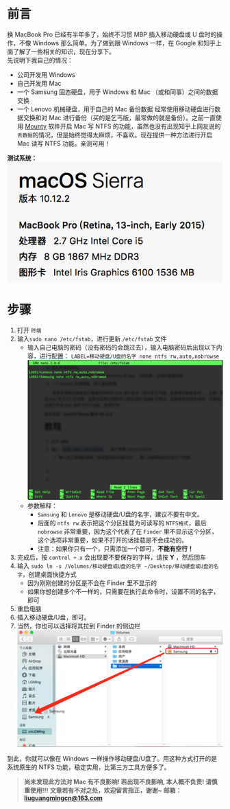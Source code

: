 # 前言
换 MacBook Pro 已经有半年多了，始终不习惯 MBP 插入移动硬盘或 U 盘时的操作，不像 Windows 那么简单。为了做到跟 Windows 一样，在 Google 和知乎上面了解了一些相关的知识，现在分享下。
​	
先说明下我自己的情况：
- 公司开发用 Windows
- 自己开发用 Mac
- 一个 Samsung 固态硬盘，用于 Windows 和 Mac （或和同事）之间的数据交换
- 一个 Lenovo 机械硬盘，用于自己的 Mac 备份数据
       经常使用移动硬盘进行数据交换和对 Mac 进行备份（买的是乞丐版，最常做的就是备份）。之前一直使用 [Mounty](http://enjoygineering.com/mounty/) 软件开启 Mac 写 NTFS 的功能，虽然也没有出现知乎上网友说的`丢数据`的情况，但是始终觉得太麻烦，不喜欢。现在提供一种方法进行开启 Mac 读写 NTFS 功能。亲测可用！

**测试系统：**
![系统版本号等信息](https://github.com/cnLGMing/Blog/blob/master/Pictures/version.png?raw=true)

# 步骤
1. 打开 `终端`
2. 输入`sudo nano /etc/fstab`，进行更新 `/etc/fstab` 文件
   - 输入自己电脑的密码（没有密码的会跳过去），输入电脑密码后出现以下内容，进行配置：
     `LABEL=移动硬盘/U盘的名字 none ntfs rw,auto,nobrowse`
     ![配置](https://github.com/cnLGMing/Blog/blob/master/Pictures/config.png?raw=true)
   - 参数解释：
     - `Samsung` 和 `Lenovo` 是移动硬盘/U盘的名字，建议不要有中文。
     - 后面的 `ntfs rw` 表示把这个分区挂载为可读写的 `NTFS格式`，最后 `nobrowse` 非常重要，因为这个代表了在 `Finder` 里不显示这个分区，这个选项非常重要，如果不打开的话挂载是不会成功的。
     - 注意：如果你只有一个，只需添加一个即可，**不能有空行！**
3. 完成后，按 `control + x` 会出现要不要保存的字样，请按 **Y** ，然后回车
4. 输入 `sudo ln -s /Volumes/移动硬盘或U盘的名字 ~/Desktop/移动硬盘或U盘的名字`，创建桌面快捷方式
   - 因为刚刚创建的分区是不会在 Finder 里不显示的
   - 如果你想创建多个不一样的，只需要在执行此命令时，设置不同的名字，即可
5. 重启电脑
6. 插入移动硬盘/U盘，即可。
7. 当然，你也可以选择将其拉到 Finder 的侧边栏
    ![移动](https://github.com/cnLGMing/Blog/blob/master/Pictures/move.png?raw=true)

到此，你就可以像在 Windows 一样操作移动硬盘/U盘了。用这种方式打开的是系统原生的 NTFS 功能，稳定实用，比第三方工具方便多了。

> **尚未发现此方法对 Mac 有不良影响! 若出现不良影响, 本人概不负责! 请慎重使用!!!**
> **文章若有不对之处，欢迎留言指正，谢谢~**
> **邮箱：liuguangmingcn@163.com**